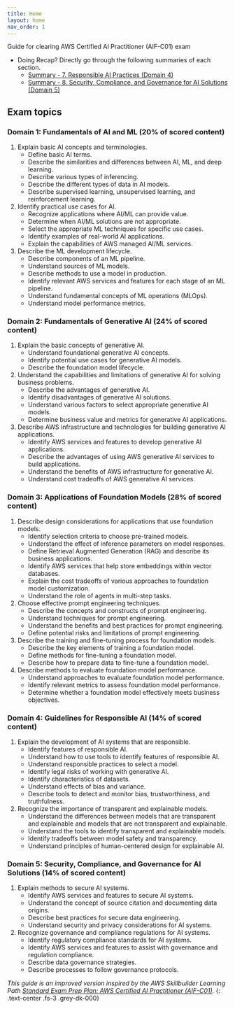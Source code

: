 ```yaml
---
title: Home
layout: home
nav_order: 1
---
```


Guide for clearing AWS Certified AI Practitioner (AIF-C01) exam

- Doing Recap? Directly go through the following summaries of each section.
  - [Summary - 7. Responsible AI Practices (Domain 4)]({{site.baseurl}}/responsible-ai-practices/summary.html)
  - [Summary - 8. Security, Compliance, and Governance for AI Solutions (Domain 5)]({{site.baseurl}}/security-compliance-and-governance-for-ai-solutions/summary.html)


## Exam topics
### Domain 1: Fundamentals of AI and ML (20% of scored content)
1. Explain basic AI concepts and terminologies.
    - Define basic AI terms.
    - Describe the similarities and differences between AI, ML, and deep learning.
    - Describe various types of inferencing.
    - Describe the different types of data in AI models.
    - Describe supervised learning, unsupervised learning, and reinforcement learning.
2. Identify practical use cases for AI.
    - Recognize applications where AI/ML can provide value.
    - Determine when AI/ML solutions are not appropriate.
    - Select the appropriate ML techniques for specific use cases.
    - Identify examples of real-world AI applications.
    - Explain the capabilities of AWS managed AI/ML services.
3. Describe the ML development lifecycle.
    - Describe components of an ML pipeline.
    - Understand sources of ML models.
    - Describe methods to use a model in production.
    - Identify relevant AWS services and features for each stage of an ML pipeline.
    - Understand fundamental concepts of ML operations (MLOps).
    - Understand model performance metrics.

### Domain 2: Fundamentals of Generative AI (24% of scored content)
1. Explain the basic concepts of generative AI.
    - Understand foundational generative AI concepts.
    - Identify potential use cases for generative AI models.
    - Describe the foundation model lifecycle.
2. Understand the capabilities and limitations of generative AI for solving business problems.
    - Describe the advantages of generative AI.
    - Identify disadvantages of generative AI solutions.
    - Understand various factors to select appropriate generative AI models.
    - Determine business value and metrics for generative AI applications.
3. Describe AWS infrastructure and technologies for building generative AI applications.
    - Identify AWS services and features to develop generative AI applications.
    - Describe the advantages of using AWS generative AI services to build applications.
    - Understand the benefits of AWS infrastructure for generative AI.
    - Understand cost tradeoffs of AWS generative AI services.

### Domain 3: Applications of Foundation Models (28% of scored content)
1. Describe design considerations for applications that use foundation models.
    - Identify selection criteria to choose pre-trained models.
    - Understand the effect of inference parameters on model responses.
    - Define Retrieval Augmented Generation (RAG) and describe its business applications.
    - Identify AWS services that help store embeddings within vector databases.
    - Explain the cost tradeoffs of various approaches to foundation model customization.
    - Understand the role of agents in multi-step tasks.
2. Choose effective prompt engineering techniques.
    - Describe the concepts and constructs of prompt engineering.
    - Understand techniques for prompt engineering.
    - Understand the benefits and best practices for prompt engineering.
    - Define potential risks and limitations of prompt engineering.
3. Describe the training and fine-tuning process for foundation models.
    - Describe the key elements of training a foundation model.
    - Define methods for fine-tuning a foundation model.
    - Describe how to prepare data to fine-tune a foundation model.
4. Describe methods to evaluate foundation model performance.
    - Understand approaches to evaluate foundation model performance.
    - Identify relevant metrics to assess foundation model performance.
    - Determine whether a foundation model effectively meets business objectives.

### Domain 4: Guidelines for Responsible AI (14% of scored content)
1. Explain the development of AI systems that are responsible.
    - Identify features of responsible AI.
    - Understand how to use tools to identify features of responsible AI.
    - Understand responsible practices to select a model.
    - Identify legal risks of working with generative AI.
    - Identify characteristics of datasets.
    - Understand effects of bias and variance.
    - Describe tools to detect and monitor bias, trustworthiness, and truthfulness.
2. Recognize the importance of transparent and explainable models.
    - Understand the differences between models that are transparent and explainable and models that are not transparent and explainable.
    - Understand the tools to identify transparent and explainable models.
    - Identify tradeoffs between model safety and transparency.
    - Understand principles of human-centered design for explainable AI.

### Domain 5: Security, Compliance, and Governance for AI Solutions (14% of scored content)
1. Explain methods to secure AI systems.
    - Identify AWS services and features to secure AI systems.
    - Understand the concept of source citation and documenting data origins.
    - Describe best practices for secure data engineering.
    - Understand security and privacy considerations for AI systems.
2. Recognize governance and compliance regulations for AI systems.
    - Identify regulatory compliance standards for AI systems.
    - Identify AWS services and features to assist with governance and regulation compliance.
    - Describe data governance strategies.
    - Describe processes to follow governance protocols.

_This guide is an improved version inspired by the AWS Skillbuilder Learning Path [Standard Exam Prep Plan: AWS Certified AI Practitioner (AIF-C01)](https://explore.skillbuilder.aws/learn/learning-plans/2193/standard-exam-prep-plan-aws-certified-ai-practitioner-aif-c01)._
{: .text-center .fs-3 .grey-dk-000}
